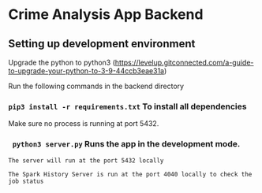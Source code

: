 # Crime Analysis App Backend

## Setting up development environment

Upgrade the python to python3 (https://levelup.gitconnected.com/a-guide-to-upgrade-your-python-to-3-9-44ccb3eae31a)

Run the following commands in the backend directory

### `pip3 install -r requirements.txt` To install all dependencies

Make sure no process is running at port 5432.

### ` python3 server.py` Runs the app in the development mode.

`The server will run at the port 5432 locally`

`The Spark History Server is run at the port 4040 locally to check the job status`


